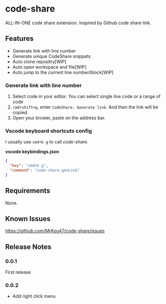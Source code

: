 # code-share

ALL-IN-ONE code share extension. Inspired by Github code share link.

## Features

- Generate link with line number
- Generate unique CodeShare snippets
- Auto clone repositry[WIP]
- Auto open workspace and file[WIP]
- Auto jump to the current line number/block[WIP]

### Generate link with line number

1. Select code in your editor. You can select single line code or a range of code
2. `cmd+shift+p`, enter `CodeShare: Generate link`. And then the link will be copied.
3. Open your brower, paste on the address bar.

### Vscode keyboard shortcuts config

I usually use `cmd+k g` to call _code-share_.

**vscode keybindings.json**
```json
{
  "key": "cmd+k g",
  "command": "code-share.genLink"
}
```

## Requirements

None.

## Known Issues
https://github.com/MrKou47/code-share/issues

## Release Notes

### 0.0.1

First release

### 0.0.2

- Add right click menu

